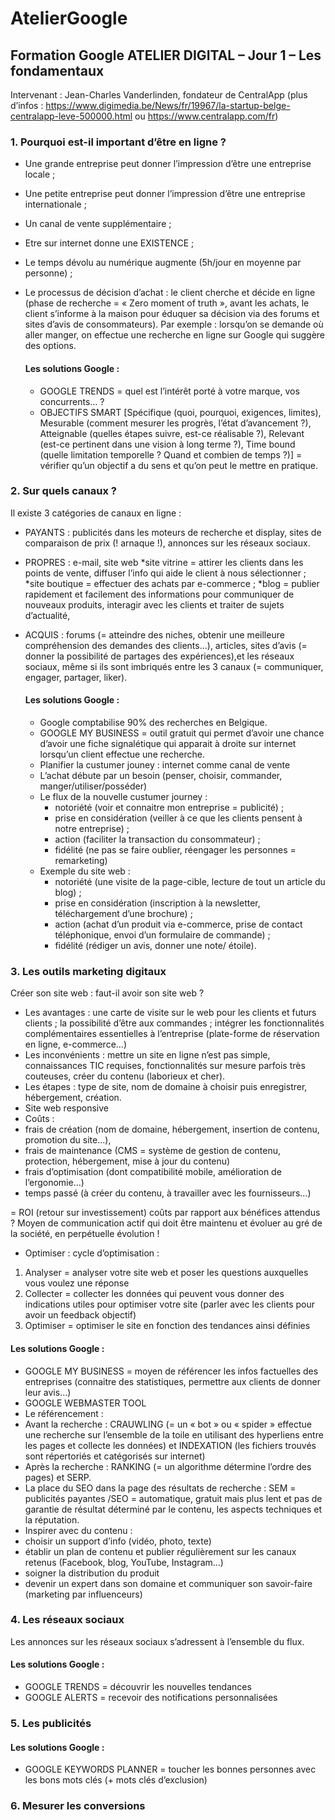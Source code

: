 # AtelierGoogle

## Formation Google ATELIER DIGITAL – Jour 1 – Les fondamentaux
Intervenant : Jean-Charles Vanderlinden, fondateur de CentralApp (plus d’infos : https://www.digimedia.be/News/fr/19967/la-startup-belge-centralapp-leve-500000.html ou https://www.centralapp.com/fr) 

### 1.	Pourquoi est-il important d’être en ligne ?
*	Une grande entreprise peut donner l’impression d’être une entreprise locale ;
*	Une petite entreprise peut donner l’impression d’être une entreprise internationale ;
*	Un canal de vente supplémentaire ; 
*	Etre sur internet donne une EXISTENCE ;
*	Le temps dévolu au numérique augmente (5h/jour en moyenne par personne) ;
*	Le processus de décision d’achat : le client cherche et décide en ligne (phase de recherche = « Zero moment of truth », avant les achats, le client s’informe à la maison pour éduquer sa décision via des forums et sites d’avis de consommateurs). Par exemple : lorsqu’on se demande où aller manger, on effectue une recherche en ligne sur Google qui suggère des options.

    #### Les solutions Google : 
      *	GOOGLE TRENDS = quel est l’intérêt porté à votre marque, vos concurrents… ?
      *	OBJECTIFS SMART [Spécifique (quoi, pourquoi, exigences, limites), Mesurable (comment mesurer les progrès, l’état d’avancement ?), Atteignable (quelles étapes suivre, est-ce réalisable ?), Relevant (est-ce pertinent dans une vision à long terme ?), Time bound (quelle limitation temporelle ? Quand et combien de temps ?)] = vérifier qu’un objectif a du sens et qu’on peut le mettre en pratique.

### 2.	Sur quels canaux ?
  Il existe 3 catégories de canaux en ligne : 
  *	PAYANTS : publicités dans les moteurs de recherche et display, sites de comparaison de prix (! arnaque !), annonces sur les réseaux sociaux.
  *	PROPRES : e-mail, site web 
    *site vitrine = attirer les clients dans les points de vente, diffuser l’info qui aide le client à nous sélectionner ;
    *site boutique = effectuer des achats par e-commerce ;
    *blog = publier rapidement et facilement des informations pour communiquer de nouveaux produits, interagir avec les clients et traiter de sujets d’actualité, 
  *	ACQUIS : forums (= atteindre des niches, obtenir une meilleure compréhension des demandes des clients…), articles, sites d’avis (= donner la possibilité de partages des expériences),et les réseaux sociaux, même si ils sont imbriqués entre les 3 canaux (= communiquer, engager, partager, liker).

    #### Les solutions Google : 
    *	Google comptabilise 90% des recherches en Belgique.
    *	GOOGLE MY BUSINESS = outil gratuit qui permet d’avoir une chance d’avoir une fiche signalétique qui apparait à droite sur internet lorsqu’un client effectue une recherche.
    *	Planifier la custumer jouney : internet comme canal de vente
    * L’achat débute par un besoin (penser, choisir, commander, manger/utiliser/posséder)
    * Le flux de la nouvelle custumer journey : 
      * notoriété (voir et connaitre mon entreprise = publicité) ;
      * prise en considération (veiller à ce que les clients pensent à notre entreprise) ;
      * action (faciliter la transaction du consommateur) ;
      * fidélité (ne pas se faire oublier, réengager les personnes = remarketing)
    *	Exemple du site web : 
        * notoriété (une visite de la page-cible, lecture de tout un article du blog) ;
        * prise en considération (inscription à la newsletter, téléchargement d’une brochure) ;
        * action (achat d’un produit via e-commerce, prise de contact téléphonique, envoi d’un formulaire de commande) ;
        * fidélité (rédiger un avis, donner une note/ étoile).

### 3.	Les outils marketing digitaux
Créer son site web : faut-il avoir son site web ?
*	Les avantages : une carte de visite sur le web pour les clients et futurs clients ; la possibilité d’être aux commandes ; intégrer les fonctionnalités complémentaires essentielles à l’entreprise (plate-forme de réservation en ligne, e-commerce…)
*	Les inconvénients : mettre un site en ligne n’est pas simple, connaissances TIC requises, fonctionnalités sur mesure parfois très couteuses, créer du contenu (laborieux et cher).
*	Les étapes : type de site, nom de domaine à choisir puis enregistrer, hébergement, création.
*	Site web responsive
*	Coûts : 
  * frais de création (nom de domaine, hébergement, insertion de contenu, promotion du site…), 
  * frais de maintenance (CMS = système de gestion de contenu, protection, hébergement, mise à jour du contenu)
  * frais d’optimisation (dont compatibilité mobile, amélioration de l’ergonomie…)
  * temps passé (à créer du contenu, à travailler avec les fournisseurs…)

= ROI (retour sur investissement) coûts par rapport aux bénéfices attendus ? Moyen de communication actif qui doit être maintenu et évoluer au gré de la société, en perpétuelle évolution !

*	Optimiser : cycle d’optimisation : 
1)	Analyser = analyser votre site web et poser les questions auxquelles vous voulez une réponse
2)	Collecter = collecter les données qui peuvent vous donner des indications utiles pour optimiser votre site (parler avec les clients pour avoir un feedback objectif)
3)	Optimiser = optimiser le site en fonction des tendances ainsi définies

#### Les solutions Google : 
*	GOOGLE MY BUSINESS = moyen de référencer les infos factuelles des entreprises (connaitre des statistiques, permettre aux clients de donner leur avis…)
*	GOOGLE WEBMASTER TOOL
*	Le référencement : 
  * Avant la recherche : CRAUWLING (= un « bot » ou « spider » effectue une recherche sur l’ensemble de la toile en utilisant des hyperliens entre les pages et collecte les données) et INDEXATION (les fichiers trouvés sont répertoriés et catégorisés sur internet)
  * Après la recherche : RANKING (= un algorithme détermine l’ordre des pages) et SERP.
  * La place du SEO dans la page des résultats de recherche : SEM = publicités payantes /SEO = automatique, gratuit mais plus lent et pas de garantie de résultat déterminé par le contenu, les aspects techniques et la réputation. 
*	Inspirer avec du contenu : 
  * choisir un support d’info (vidéo, photo, texte)
  * établir un plan de contenu et publier régulièrement sur les canaux retenus (Facebook, blog, YouTube, Instagram…)
  * soigner la distribution du produit
  * devenir un expert dans son domaine et communiquer son savoir-faire (marketing par influenceurs)

### 4.	Les réseaux sociaux
Les annonces sur les réseaux sociaux s’adressent à l’ensemble du flux.
#### Les solutions Google : 
*	GOOGLE TRENDS = découvrir les nouvelles tendances
*	GOOGLE ALERTS = recevoir des notifications personnalisées

### 5.	Les publicités
#### Les solutions Google : 
*	GOOGLE KEYWORDS PLANNER = toucher les bonnes personnes avec les bons mots clés (+ mots clés d’exclusion)

### 6.	Mesurer les conversions


